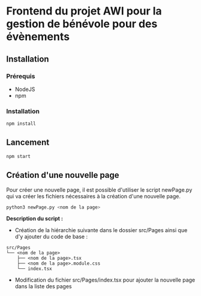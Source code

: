 # Frontend du projet AWI pour la gestion de bénévole pour des évènements


## Installation

### Prérequis

- NodeJS
- npm

### Installation

```bash
npm install
```

## Lancement

```bash
npm start
```


## Création d'une nouvelle page

Pour créer une nouvelle page, il est possible d'utiliser le script newPage.py qui va créer les fichiers nécessaires à la création d'une nouvelle page.

```bash
python3 newPage.py <nom de la page>
```

**Description du script :**

- Création de la hiérarchie suivante dans le dossier src/Pages ainsi que d'y ajouter du code de base :

```text
src/Pages
└── <nom de la page>
    ├── <nom de la page>.tsx
    ├── <nom de la page>.module.css
    └── index.tsx
```

- Modification du fichier src/Pages/index.tsx pour ajouter la nouvelle page dans la liste des pages


